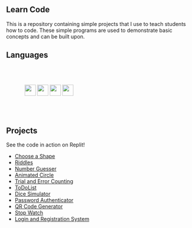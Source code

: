 <head>
  <link rel="stylesheet" href="https://cdn.jsdelivr.net/gh/devicons/devicon@v2.14.0/devicon.min.css">
</head>

<body>
<h2>Learn Code</h2>
<p>This is a repository containing simple projects that I use to teach students how to code. These simple programs are used to demonstrate basic concepts and can be built upon. </p>

<h2>Languages</h2>

<div style="display: block; padding: 50px;">
  <a href="https://github.com/jescamilla1/Learn-to-Code/tree/main/Python"><img src="https://cdn.jsdelivr.net/gh/devicons/devicon/icons/python/python-original-wordmark.svg" style="width: 30px; height: 30px;"/></a>
  <a href="https://github.com/jescamilla1/Learn-to-Code/tree/main/C%2B%2B"><img src="https://cdn.jsdelivr.net/gh/devicons/devicon/icons/cplusplus/cplusplus-original.svg" style="width: 30px; height: 30px; " /></a>
  <a href="#"><img src="https://cdn.jsdelivr.net/gh/devicons/devicon/icons/html5/html5-original-wordmark.svg" style="width: 30px; height: 30px; "/></a>
  <a href="#"><img src="https://cdn.jsdelivr.net/gh/devicons/devicon/icons/css3/css3-original-wordmark.svg" style="width: 30px; height: 30px; "/> </a>
</div>
  
<h2>Projects</h2>
<p>See the code in action on Replit!</p>
<ul>
  <li><a href="https://replit.com/@jescamilla/Choose-a-Shape?v=1">Choose a Shape</a></li>
  <li><a href="https://replit.com/@jescamilla/Riddles?v=1">Riddles</a></li>
  <li><a href="https://replit.com/@jescamilla/Number-Guesser?v=1">Number Guesser</a></li>
  <li><a href="https://replit.com/@jescamilla/Growing-Circle?v=1">Animated Circle</a></li>
  <li><a href="https://replit.com/@jescamilla/trial-and-error-counting?v=1">Trial and Error Counting</a></li>
  <li><a href="https://replit.com/@jescamilla/ToDoList?v=1">ToDoList</a></li>
  <li><a href="https://replit.com/@jescamilla/Dice?v=1">Dice Simulator</a></li>
  <li><a href="https://replit.com/@jescamilla/Password-Authentication?v=1">Password Authenticator</a></li>
  <li><a href="https://replit.com/@jescamilla/QR-Code-generator?v=1">QR Code Generator</a></li>
  <li><a href="https://replit.com/@jescamilla/stop-watch?v=1">Stop Watch</a></li>
  <li><a href="https://replit.com/@jescamilla/Login-and-Registration-System?v=1">Login and Registration System</a></li>
</ul>

</body>

